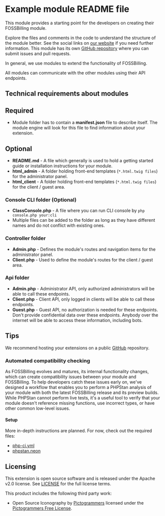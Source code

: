 # Example module README file

This module provides a starting point for the developers on creating their FOSSBilling module.

Explore the files and comments in the code to understand the structure of the module better. See the social links on [our website](https://fossbilling.org) if you need further information. This module has its own [GitHub repository](https://github.com/FOSSBilling/example-module) where you can submit issues and pull requests.

In general, we use modules to extend the functionality of FOSSBilling.

All modules can communicate with the other modules using their API endpoints.

## Technical requirements about modules

## Required

* Module folder has to contain a **manifest.json** file to describe itself. The module engine will look for this file to find information about your extension.

## Optional

* **README.md** - A file which generally is used to hold a getting started guide or installation instructions for your module.
* **html_admin** - A folder holding front-end templates (`*.html.twig files`) for the administrator panel.
* **html_client** - A folder holding front-end templates (`*.html.twig files`) for the client / guest area.

### Console CLI folder (Optional)

* **ClassConsole.php** - A file where you can run CLI console by ```php console.php your:cli```
* Multiple files can be added to the folder as long as they have different names and do not conflict with existing ones.

### Controller folder

* **Admin.php** - Defines the module's routes and navigation items for the administrator panel.
* **Client.php** - Used to define the module's routes for the client / guest area.

### Api folder

* **Admin.php** - Administrator API, only authorized administrators will be able to call these endpoints.
* **Client.php** - Client API, only logged in clients will be able to call these endpoints.
* **Guest.php** - Guest API, no authorization is needed for these endpoints. Don't provide confidential data over these endpoints. Anybody over the internet will be able to access these information, including bots.

## Tips

We recommend hosting your extensions on a public [GitHub](https://github.com) repository.

### Automated compatibility checking

As FOSSBilling evolves and matures, its internal functionality changes, which can create compatibility issues between your module and FOSSBilling.
To help developers catch these issues early on, we've designed a workflow that enables you to perform a PHPStan analysis of your module with both the latest FOSSBilling release and its preview builds.
While PHPStan cannot perform live tests, it's a useful tool to verify that your module doesn't reference missing functions, use incorrect types, or have other common low-level issues.

#### Setup

More in-depth instructions are planned. For now, check out the required files:

* [php-ci.yml](https://github.com/FOSSBilling/example-module/blob/main/.github/workflows/php-ci.yml)
* [phpstan.neon](https://github.com/FOSSBilling/example-module/blob/main/phpstan.neon)

## Licensing
This extension is open source software and is released under the Apache v2.0 license. See [LICENSE](LICENSE) for the full license terms.

This product includes the following third party work:
* Open Source Iconography by [Pictogrammers](https://pictogrammers.com/) licensed under the [Pictogrammers Free License](https://pictogrammers.com/docs/general/license/).
